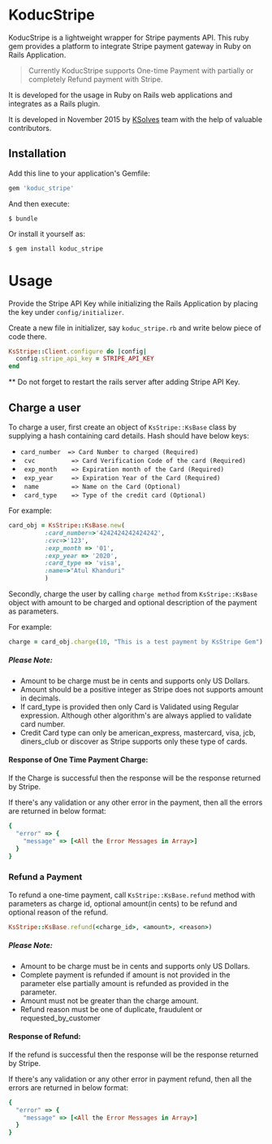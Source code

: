 # KoducStripe

KoducStripe is a lightweight wrapper for Stripe payments API. This ruby gem provides a platform to integrate Stripe payment gateway in Ruby on Rails Application.

>Currently KoducStripe supports One-time Payment with partially or completely Refund payment with Stripe.

It is developed for the usage in Ruby on Rails web applications and integrates as a Rails plugin.

It is developed in November 2015 by [KSolves](http://www.ksolves.com/) team with the help of valuable contributors.

## Installation

Add this line to your application's Gemfile:

```ruby
gem 'koduc_stripe'
```

And then execute:

    $ bundle

Or install it yourself as:

    $ gem install koduc_stripe

# Usage

Provide the Stripe API Key while initializing the Rails Application by placing the key under `config/initializer`.

Create a new file in initializer, say `koduc_stripe.rb` and write below piece of code there.
```ruby
KsStripe::Client.configure do |config|
  config.stripe_api_key = STRIPE_API_KEY
end
```
** Do not forget to restart the rails server after adding Stripe API Key.


## Charge a user
To charge a user, first create an object of `KsStripe::KsBase` class by supplying a hash containing card details. Hash should have below keys:
* ``` card_number  => Card Number to charged (Required) ```
* ``` cvc          => Card Verification Code of the card (Required)```
* ``` exp_month    => Expiration month of the Card (Required)```
* ``` exp_year     => Expiration Year of the Card (Required)```
* ``` name         => Name on the Card (Optional)```
* ``` card_type    => Type of the credit card (Optional)```

For example:
```ruby
card_obj = KsStripe::KsBase.new(
          :card_number=>'4242424242424242',
          :cvc=>'123',
          :exp_month => '01',
          :exp_year => '2020',
          :card_type => 'visa',
          :name=>"Atul Khanduri"
          )
```

Secondly, charge the user by calling `charge method` from `KsStripe::KsBase` object with amount to be charged and optional description of the payment as parameters.

For example:
```ruby
charge = card_obj.charge(10, "This is a test payment by KsStripe Gem")
```

##### Please Note:
* Amount to be charge must be in cents and supports only US Dollars.
* Amount should be a positive integer as Stripe does not supports amount in decimals.
* If card_type is provided then only Card is Validated using Regular expression. Although other algorithm's are always applied to validate card number.
* Credit Card type can only be american_express, mastercard, visa, jcb, diners_club or discover as Stripe supports only these type of cards.


#### Response of One Time Payment Charge:
If the Charge is successful then the response will be the response returned by Stripe.

If there's any validation or any other error in the payment, then all the errors are returned in below format:
```ruby
{
  "error" => {
    "message" => [<All the Error Messages in Array>]
  }
}
```

### Refund a Payment

To refund a one-time payment, call `KsStripe::KsBase.refund` method with parameters as charge id, optional amount(in cents) to be refund and optional reason of the refund.
```ruby
KsStripe::KsBase.refund(<charge_id>, <amount>, <reason>)
```

##### Please Note:
* Amount to be charge must be in cents and supports only US Dollars.
* Complete payment is refunded if amount is not provided in the parameter else partially amount is refunded as provided in the parameter.
* Amount must not be greater than the charge amount.
* Refund reason must be one of duplicate, fraudulent or requested_by_customer

#### Response of Refund:
If the refund is successful then the response will be the response returned by Stripe.

If there's any validation or any other error in payment refund, then all the errors are returned in below format:
```ruby
{
  "error" => {
    "message" => [<All the Error Messages in Array>]
  }
}
```
